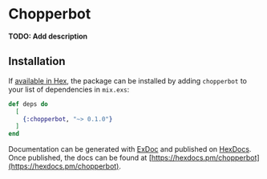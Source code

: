 # Chopperbot

**TODO: Add description**

## Installation

If [available in Hex](https://hex.pm/docs/publish), the package can be installed
by adding `chopperbot` to your list of dependencies in `mix.exs`:

```elixir
def deps do
  [
    {:chopperbot, "~> 0.1.0"}
  ]
end
```

Documentation can be generated with [ExDoc](https://github.com/elixir-lang/ex_doc)
and published on [HexDocs](https://hexdocs.pm). Once published, the docs can
be found at [https://hexdocs.pm/chopperbot](https://hexdocs.pm/chopperbot).

